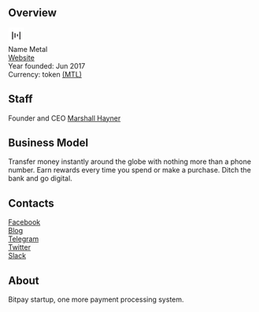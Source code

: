 ## Overview
   ![ logo](../projects/logo/metal.png)  
    Name  Metal  
    [Website](https://www.metalpay.com/)  
    Year founded: Jun 2017  
    Currency: token [(MTL)](https://coinmarketcap.com/assets/metal/)  
## Staff 
   Founder and CEO [Marshall Hayner](../people/marshall_hayner.md)  
## Business Model 
   Transfer money instantly around the globe with nothing more than a phone number. Earn rewards every time you spend or make a purchase. Ditch the bank and go digital.  
## Contacts
   [Facebook](https://www.facebook.com/metalpaysme/)  
   [Blog](https://blog.metalpay.com/)  
   [Telegram](https://t.me/metalpay)   
   [Twitter](https://twitter.com/metalpaysme)	 
   [Slack](https://metalpay.chat/)   
## About   
Bitpay startup, one more payment processing system.

